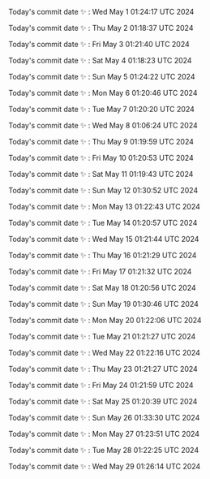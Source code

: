 Today's commit date ✨ : Wed May 1 01:24:17 UTC 2024 

Today's commit date ✨ : Thu May 2 01:18:37 UTC 2024 

Today's commit date ✨ : Fri May 3 01:21:40 UTC 2024 

Today's commit date ✨ : Sat May 4 01:18:23 UTC 2024 

Today's commit date ✨ : Sun May 5 01:24:22 UTC 2024 

Today's commit date ✨ : Mon May 6 01:20:46 UTC 2024 

Today's commit date ✨ : Tue May 7 01:20:20 UTC 2024 

Today's commit date ✨ : Wed May 8 01:06:24 UTC 2024 

Today's commit date ✨ : Thu May 9 01:19:59 UTC 2024 

Today's commit date ✨ : Fri May 10 01:20:53 UTC 2024 

Today's commit date ✨ : Sat May 11 01:19:43 UTC 2024 

Today's commit date ✨ : Sun May 12 01:30:52 UTC 2024 

Today's commit date ✨ : Mon May 13 01:22:43 UTC 2024 

Today's commit date ✨ : Tue May 14 01:20:57 UTC 2024 

Today's commit date ✨ : Wed May 15 01:21:44 UTC 2024 

Today's commit date ✨ : Thu May 16 01:21:29 UTC 2024 

Today's commit date ✨ : Fri May 17 01:21:32 UTC 2024 

Today's commit date ✨ : Sat May 18 01:20:56 UTC 2024 

Today's commit date ✨ : Sun May 19 01:30:46 UTC 2024 

Today's commit date ✨ : Mon May 20 01:22:06 UTC 2024 

Today's commit date ✨ : Tue May 21 01:21:27 UTC 2024 

Today's commit date ✨ : Wed May 22 01:22:16 UTC 2024 

Today's commit date ✨ : Thu May 23 01:21:27 UTC 2024 

Today's commit date ✨ : Fri May 24 01:21:59 UTC 2024 

Today's commit date ✨ : Sat May 25 01:20:39 UTC 2024 

Today's commit date ✨ : Sun May 26 01:33:30 UTC 2024 

Today's commit date ✨ : Mon May 27 01:23:51 UTC 2024 

Today's commit date ✨ : Tue May 28 01:22:25 UTC 2024 

Today's commit date ✨ : Wed May 29 01:26:14 UTC 2024 

